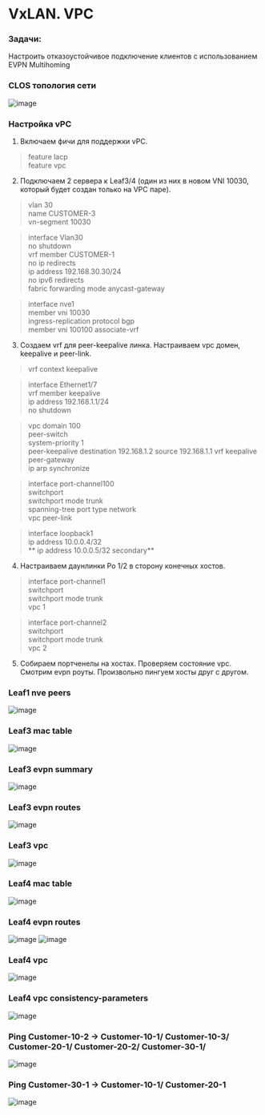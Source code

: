 # VxLAN. VPC

### Задачи:
Настроить отказоустойчивое подключение клиентов с использованием EVPN Multihoming

### CLOS топология сети
![image](https://github.com/user-attachments/assets/16ec6b64-0cdb-4e6b-bd95-478bfa869416)

### Настройка vPC

1. Включаем фичи для поддержки vPC.

> feature lacp  
feature vpc  

2. Подключаем 2 сервера к Leaf3/4 (один из них в новом VNI 10030, который будет создан только на VPC паре).
>vlan 30  
  name CUSTOMER-3  
  vn-segment 10030  

> interface Vlan30  
  no shutdown  
  vrf member CUSTOMER-1  
  no ip redirects  
  ip address 192.168.30.30/24  
  no ipv6 redirects  
  fabric forwarding mode anycast-gateway  
  
>interface nve1  
member vni 10030  
    ingress-replication protocol bgp  
  member vni 100100 associate-vrf
3. Создаем vrf для peer-keepalive линка. Настраиваем vpc домен, keepalive и peer-link.
> vrf context keepalive
  
> interface Ethernet1/7  
  vrf member keepalive  
  ip address 192.168.1.1/24  
  no shutdown  

> vpc domain 100  
  peer-switch  
  system-priority 1  
  peer-keepalive destination 192.168.1.2 source 192.168.1.1 vrf keepalive  
  peer-gateway  
  ip arp synchronize  

> interface port-channel100  
  switchport  
  switchport mode trunk  
  spanning-tree port type network  
  vpc peer-link

> interface loopback1  
  ip address 10.0.0.4/32  
**  ip address 10.0.0.5/32 secondary**

4. Настраиваем даунлинки Po 1/2 в сторону конечных хостов.
> interface port-channel1  
  switchport  
  switchport mode trunk  
  vpc 1  
  
> interface port-channel2  
  switchport  
  switchport mode trunk  
  vpc 2  

5. Собираем портченелы на хостах. Проверяем состояние vpc. Смотрим evpn роуты. Произвольно пингуем хосты друг с другом.


### Leaf1 nve peers
![image](https://github.com/user-attachments/assets/a74d676b-c999-4280-80c1-2636ace5ddaf)

### Leaf3 mac table
![image](https://github.com/user-attachments/assets/ad05add3-2b00-4c39-a771-be726ce1ef88)

### Leaf3 evpn summary
![image](https://github.com/user-attachments/assets/f26d27cd-9407-43ed-b6ec-20a89bd268de)

### Leaf3 evpn routes
![image](https://github.com/user-attachments/assets/f2e04aa3-23fe-4161-90cc-9b217872bc22)

### Leaf3 vpc
![image](https://github.com/user-attachments/assets/dc1aacc1-6644-4414-bb3a-c20f9d8a171e)

### Leaf4 mac table
![image](https://github.com/user-attachments/assets/d10007c6-f9d1-4404-92bc-d90cab687582)

### Leaf4 evpn routes
![image](https://github.com/user-attachments/assets/65a7088a-8110-4e93-a1d2-724e6bd2bdbe)
![image](https://github.com/user-attachments/assets/b99397ad-aa87-4d2a-bf11-e979ee4df4d5)

### Leaf4 vpc
![image](https://github.com/user-attachments/assets/5672a922-ae80-490c-a05d-7457251b6aba)

### Leaf4 vpc consistency-parameters
![image](https://github.com/user-attachments/assets/791c7766-dc19-4172-a280-a42ceaa2fd76)

### Ping Customer-10-2 -> Customer-10-1/ Customer-10-3/ Customer-20-1/ Customer-20-2/ Customer-30-1/
![image](https://github.com/user-attachments/assets/c61c5229-0341-4b5a-9424-f598801a9df0)

### Ping Customer-30-1 -> Customer-10-1/ Customer-20-1
![image](https://github.com/user-attachments/assets/6b8497a3-1098-47f7-87c4-e92cd5263057)


